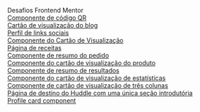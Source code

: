 Desafios Frontend Mentor
<br>
<a href ="https://thiagotelheiro.github.io/desafios-frontend-mentor/componente-de-codigoqr/index.html">Componente de código QR</a>
<br>
<a href ="https://thiagotelheiro.github.io/desafios-frontend-mentor/cartao-de-visualizacao-do-blog/index.html">Cartão de visualização do blog</a>
<br>
<a href ="https://thiagotelheiro.github.io/desafios-frontend-mentor/perfil-de-links-sociais/index.html#l">Perfil de links sociais</a>
<br>
<a href ="https://thiagotelheiro.github.io/desafios-frontend-mentor/componente-do-cart%C3%A3o-de-visualiza%C3%A7%C3%A3o-nft/index.html">Componente do Cartão de Visualização</a>
<br>
<a href = "https://thiagotelheiro.github.io/desafios-frontend-mentor/pagina-de-receitas/index.html"> Página de receitas</a>
<br>
<a href = "https://thiagotelheiro.github.io/desafios-frontend-mentor/order-summary-component/index.html#"> Componente de resumo do pedido</a>
<br>
<a href = "https://thiagotelheiro.github.io/desafios-frontend-mentor/product-preview-card-component/index.html"> Componente do cartão de visualização do produto </a>
<br>
<a href = "https://thiagotelheiro.github.io/desafios-frontend-mentor/results-summary-component/index.html"> Componente de resumo de resultados </a>
<br>
<a href = "https://thiagotelheiro.github.io/desafios-frontend-mentor/stats-preview-card-component/index.html"> Componente do cartão de visualização de estatísticas </a>
<br> 
<a href = "https://thiagotelheiro.github.io/desafios-frontend-mentor/3-column-preview-card-component/index.html"> Componente de cartão de visualização de três colunas </a>
<br>
<a href="https://thiagotelheiro.github.io/desafios-frontend-mentor/huddle-landing-page-with-a-single-introductory-section/index.html"> Página de destino do Huddle com uma única seção introdutória </a>
<br>
<a href="https://thiagotelheiro.github.io/desafios-frontend-mentor/profile-card-component/index.html"> Profile card component </a>


